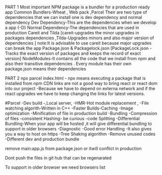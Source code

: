 PART 1
Most important NPM package is a bundler for a production ready app
Common Bundlers-Wheat , Web pack ,Parcel
Their are two type of dependencies that we can install one is dev dependency and normal dependency
Dev Dependency-This are the dependencies when we develop a app {-D}
Normal Dependency-The dependencies that are used in production
Careit and Tilda [careit-upgrades the minor upgrades in packages dependencies ,Tilda-Upgrades minors and also major version of dependencies ] note:It is advisable to use careit because major upgrades can break the app
Package.json & Packagelock.json [PackageLock.json -Tracks the exact version of packages and keeps the record of exact version]
NodeModules-It contains all the code that we install from npm and also their transitive dependencies .
Every module has their own package.json means their dependencies

PART 2
npx parcel index.html - npx means executing a package that is installed from npm
CDN links are not a good way to bring react or react dom into our project -Because we have to depend on externa network and if the react upgrades we have to keep changing the links for latest versions.

#Parcel
-Dev build
-,Local server,
-HMR-Hot module replacement ,
-File watching algorith-Written in C++
-Faster Builds-Caching
-Image optimization
-Minification of file in production build
-Bundling
-Compression of files
-consistent Hashing- be curious
-code Splitting
-Differential Bundling-When your app will be hosted ,it will give differential bundling to support in older browsers
-Diagnostic
-Good error Handling
-It also gives you a way to host on https
-Tree Shaking algorithm -Remove unused codes
-Different dev and production bundle

remove main:app.js from package.json or itwill conflict in production

Dont push the files in git hub that can be regenarated

To support in older browser we need browsers list

